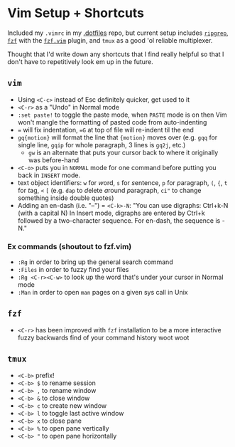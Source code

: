 # Vim Setup + Shortcuts

Included my `.vimrc` in my
[.dotfiles](https://github.com/orangejuicetin/dotfiles)
repo, but current setup includes
[`ripgrep`](https://github.com/BurntSushi/ripgrep),
[`fzf`](https://github.com/junegunn/fzf) with the
[`fzf.vim`](https://github.com/junegunn/fzf.vim)
plugin, and `tmux` as a good 'ol reliable multiplexer. 

Thought that I'd write down any shortcuts that I find really helpful so that 
I don't have to repetitively look em up in the future. 

## `vim`
- Using `<C-c>` instead of Esc definitely quicker, get used to it 
- `<C-r>` as a "Undo" in Normal mode
- `:set paste!` to toggle the paste mode, when `PASTE` mode is on then 
Vim won't mangle the formatting of pasted code from auto-indenting 
- `=` will fix indentation, `=G` at top of file will re-indent til the end
- `gq{motion}` will format the line that `{motion}` moves over (e.g. `gqq` 
for single line, `gqip` for whole paragraph, 3 lines is `gq2j`, etc.)
    - `gw` is an alternate that puts your cursor back to where it originally
      was before-hand
- `<C-o>` puts you in `NORMAL` mode for one command before putting you back in 
`INSERT` mode.
- text object identifiers: `w` for *w*ord, `s` for *s*entence, `p` for
  *p*aragraph, `(`, `{`, `t` for *t*ag, `<` `[` (e.g. `dap` to *d*elete 
  *a*round *p*aragraph, `ci"` to change something inside double quotes)
- Adding an en-dash (i.e. "–") = `<C-k>-N`: 
"You can use digraphs: Ctrl+k-N (with a capital N) In Insert mode, digraphs are
entered by Ctrl+k followed by a two-character sequence. For en-dash, the
sequence is -N."

### Ex commands (shoutout to fzf.vim)
- `:Rg` in order to bring up the general search command
- `:Files` in order to fuzzy find your files
- `:Rg <C-r><C-w>` to look up the word that's under your cursor in Normal mode 
- `:Man` in order to open `man` pages on a given sys call in Unix

## `fzf`
- `<C-r>` has been improved with `fzf` installation to be a more interactive
fuzzy backwards find of your command history woot woot

## `tmux`
- `<C-b>` prefix!
- `<C-b> $` to rename session
- `<C-b> ,` to rename window
- `<C-b> &` to close window 
- `<C-b> c` to create new window
- `<C-b> l` to toggle last active window
- `<C-b> x` to close pane
- `<C-b> %` to open pane vertically
- `<C-b> "` to open pane horizontally

